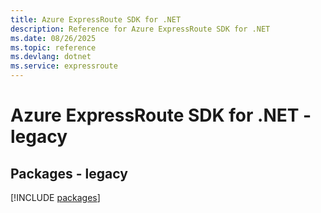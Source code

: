 ```yaml
---
title: Azure ExpressRoute SDK for .NET
description: Reference for Azure ExpressRoute SDK for .NET
ms.date: 08/26/2025
ms.topic: reference
ms.devlang: dotnet
ms.service: expressroute
---
```

# Azure ExpressRoute SDK for .NET - legacy
## Packages - legacy
[!INCLUDE [packages](expressroute-index.md)]